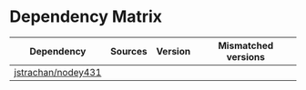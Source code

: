 # Dependency Matrix

Dependency | Sources | Version | Mismatched versions
---------- | ------- | ------- | -------------------
[jstrachan/nodey431](https://github.com/jstrachan/nodey431.git) |  | []() | 
